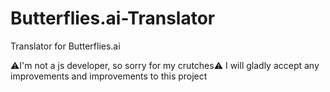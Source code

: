 # Butterflies.ai-Translator
Translator for Butterflies.ai

⚠️I'm not a js developer, so sorry for my crutches⚠️
I will gladly accept any improvements and improvements to this project
